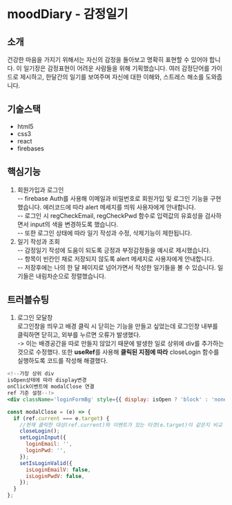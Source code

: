 # moodDiary - 감정일기

## 소개
 건강한 마음을 가지기 위해서는 자신의 감정을 돌아보고 명확히 표현할 수 있어야 합니다. 이 일기장은 감정표현이 어려운 사람들을 위해 기획했습니다. 여러 감정단어를 가이드로 제시하고, 한달간의 일기를 보여주며 자신에 대한 이해와, 스트레스 해소를 도와줍니다.

## 기술스택
 * html5
 * css3
 * react 
 * firebases

## 핵심기능  
1. 회원가입과 로그인  
-- firebase Auth를 사용해 이메일과 비밀번호로 회원가입 및 로그인 기능을 구현했습니다. 에러코드에 따라 alert 메세지를 띄워 사용자에게 안내합니다.  
-- 로그인 시 regCheckEmail, regCheckPwd 함수로 입력값의 유효성을 검사하면서 input의 색을 변경하도록 했습니다.  
-- 또한 로그인 상태에 따라 일기 작성과 수정, 삭제기능이 제한됩니다.
2. 일기 작성과 조회  
-- 감정일기 작성에 도움이 되도록 긍정과 부정감정들을 예시로 제시했습니다.  
-- 항목이 빈칸인 채로 저장되지 않도록 alert 메세지로 사용자에게 안내합니다.  
-- 저장후에는 나의 한 달 페이지로 넘어가면서 작성한 일기들을 볼 수 있습니다. 일기들은 내림차순으로 정렬했습니다. 

## 트러블슈팅
1. 로그인 모달창  
로그인창을 띄우고 배경 클릭 시 닫히는 기능을 만들고 싶었는데 로그인창 내부를 클릭하면 닫히고, 외부를 누르면 오류가 발생했다.  
-> 이는 배경공간을 따로 만들지 않았기 때문에 발생한 일로 상위에 div를 추가하는 것으로 수정했다. 또한 **useRef**를 사용해 **클릭된 지점에 따라** closeLogin 함수를 실행하도록 코드를 작성해 해결했다. 

```jsx
<!--가장 상위 div
isOpen상태에 따라 display변경
onClick이벤트에 modalClose 연결
ref 기준 설정--!>
<div className='loginFormBg' style={{ display: isOpen ? 'block' : 'none' }} onClick={(e) => { modalClose(e) }} ref={ref}> 
```
```js
const modalClose = (e) => {
  if (ref.current === e.target) {  
    //현재 클릭한 대상(ref.current)와 이벤트가 있는 타겟(e.target)이 같은지 비교
    closeLogin();
    setLoginInput({
      loginEmail: '',
      loginPwd: '',
    });
    setIsLoginValid({
      isLoginEmailV: false,
      isLoginPwdV: false,
    });
  }
};
```
